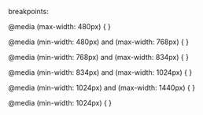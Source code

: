breakpoints:

@media (max-width: 480px) {
}

@media (min-width: 480px) and (max-width: 768px) {
}

@media (min-width: 768px) and (max-width: 834px) {
}

@media (min-width: 834px) and (max-width: 1024px) {
}

@media (min-width: 1024px) and (max-width: 1440px) {
}

@media (min-width: 1024px) {
}
